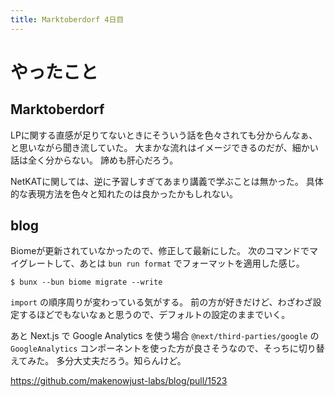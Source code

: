 ```yaml
---
title: Marktoberdorf 4日目
---
```


# やったこと

## Marktoberdorf

LPに関する直感が足りてないときにそういう話を色々されても分からんなぁ、と思いながら聞き流していた。
大まかな流れはイメージできるのだが、細かい話は全く分からない。
諦めも肝心だろう。

NetKATに関しては、逆に予習しすぎてあまり講義で学ぶことは無かった。
具体的な表現方法を色々と知れたのは良かったかもしれない。

## blog

Biomeが更新されていなかったので、修正して最新にした。
次のコマンドでマイグレートして、あとは `bun run format` でフォーマットを適用した感じ。

```console
$ bunx --bun biome migrate --write
```

`import` の順序周りが変わっている気がする。
前の方が好きだけど、わざわざ設定するほどでもないなぁと思うので、デフォルトの設定のままでいく。

あと Next.js で Google Analytics を使う場合 `@next/third-parties/google` の `GoogleAnalytics` コンポーネントを使った方が良さそうなので、そっちに切り替えてみた。
多分大丈夫だろう。知らんけど。

<https://github.com/makenowjust-labs/blog/pull/1523>
